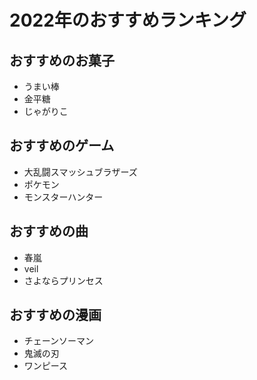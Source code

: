# 2022年のおすすめランキング

## おすすめのお菓子

- うまい棒
- 金平糖
- じゃがりこ

## おすすめのゲーム

- 大乱闘スマッシュブラザーズ
- ポケモン
- モンスターハンター

## おすすめの曲

- 春嵐
- veil
- さよならプリンセス

## おすすめの漫画

- チェーンソーマン
- 鬼滅の刃
- ワンピース
